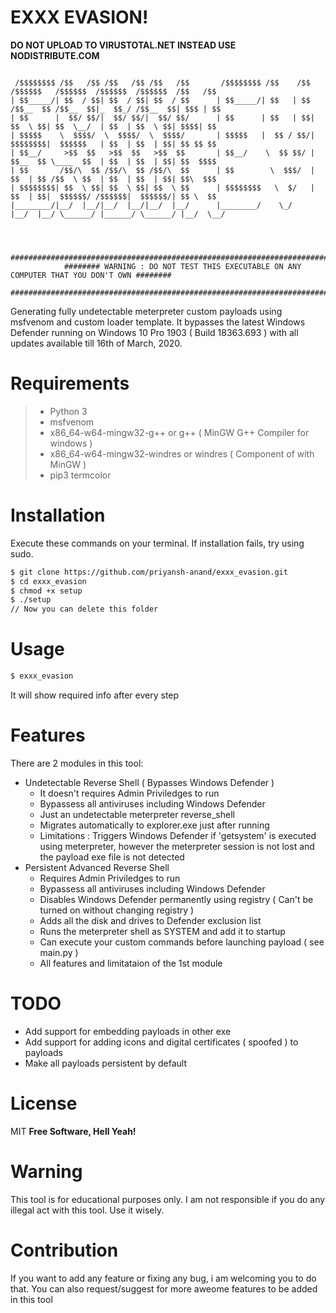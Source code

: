 # EXXX EVASION!
**DO NOT UPLOAD TO VIRUSTOTAL.NET INSTEAD USE NODISTRIBUTE.COM**
```

 /$$$$$$$$ /$$   /$$ /$$   /$$ /$$   /$$       /$$$$$$$$ /$$    /$$  /$$$$$$   /$$$$$$  /$$$$$$  /$$$$$$  /$$   /$$
| $$_____/| $$  / $$| $$  / $$| $$  / $$      | $$_____/| $$   | $$ /$$__  $$ /$$__  $$|_  $$_/ /$$__  $$| $$$ | $$
| $$      |  $$/ $$/|  $$/ $$/|  $$/ $$/      | $$      | $$   | $$| $$  \ $$| $$  \__/  | $$  | $$  \ $$| $$$$| $$
| $$$$$    \  $$$$/  \  $$$$/  \  $$$$/       | $$$$$   |  $$ / $$/| $$$$$$$$|  $$$$$$   | $$  | $$  | $$| $$ $$ $$
| $$__/     >$$  $$   >$$  $$   >$$  $$       | $$__/    \  $$ $$/ | $$__  $$ \____  $$  | $$  | $$  | $$| $$  $$$$
| $$       /$$/\  $$ /$$/\  $$ /$$/\  $$      | $$        \  $$$/  | $$  | $$ /$$  \ $$  | $$  | $$  | $$| $$\  $$$
| $$$$$$$$| $$  \ $$| $$  \ $$| $$  \ $$      | $$$$$$$$   \  $/   | $$  | $$|  $$$$$$/ /$$$$$$|  $$$$$$/| $$ \  $$
|________/|__/  |__/|__/  |__/|__/  |__/      |________/    \_/    |__/  |__/ \______/ |______/ \______/ |__/  \__/
                                                                                                                   
                                                                                                                   
                                                                                                                   
            ##########################################################################################
            ######## WARNING : DO NOT TEST THIS EXECUTABLE ON ANY COMPUTER THAT YOU DON'T OWN ########
            ##########################################################################################

```
Generating fully undetectable meterpreter custom payloads using msfvenom and custom loader template. It bypasses the latest Windows Defender running on Windows 10 Pro 1903 ( Build 18363.693 ) with all updates available till 16th of March, 2020.

# Requirements
> * Python 3
> * msfvenom
> * x86_64-w64-mingw32-g++ or g++ ( MinGW G++ Compiler for windows )
> * x86_64-w64-mingw32-windres or windres ( Component of with MinGW )
> * pip3 termcolor

# Installation
Execute these commands on your terminal. If installation fails, try using sudo.
```bash
$ git clone https://github.com/priyansh-anand/exxx_evasion.git
$ cd exxx_evasion
$ chmod +x setup
$ ./setup
// Now you can delete this folder
```
# Usage
```bash
$ exxx_evasion
```
It will show required info after every step

# Features
There are 2 modules in this tool:
* Undetectable Reverse Shell ( Bypasses Windows Defender )
	* It doesn't requires Admin Priviledges to run
	* Bypassess all antiviruses including Windows Defender
	* Just an undetectable meterpreter reverse_shell
	* Migrates automatically to explorer.exe just after running
	* Limitations : Triggers Windows Defender if 'getsystem' is executed using meterpreter, however the meterpreter session is not lost and the payload exe file is not detected
* Persistent Advanced Reverse Shell
	* Requires Admin Priviledges to run
	* Bypassess all antiviruses including Windows Defender
	* Disables Windows Defender permanently using registry ( Can't be turned on without changing registry )
	* Adds all the disk and drives to Defender exclusion list
	* Runs the meterpreter shell as SYSTEM and add it to startup
	* Can execute your custom commands before launching payload ( see main.py )
	* All features and limitataion of the 1st module

# TODO
* Add support for embedding payloads in other exe
* Add support for adding icons and digital certificates ( spoofed ) to payloads
* Make all payloads persistent by default
# License
MIT
**Free Software, Hell Yeah!**

# Warning
This tool is for educational purposes only. I am not responsible if you do any illegal act with this tool. Use it wisely.
# Contribution
If you want to add any feature or fixing any bug, i am welcoming you to do that. You can also request/suggest for more aweome features to be added in this tool